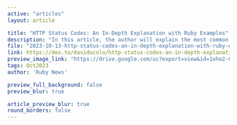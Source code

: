 ```yaml
---
active: "articles"
layout: article

title: "HTTP Status Codes: An In-Depth Explanation with Ruby Examples"
description: "In this article, the author will explain the most common HTTP status codes in a comprehensible manner and provide examples using Ruby programming language."
file: "2023-10-13-http-status-codes-an-in-depth-explanation-with-ruby-examples.md"
link: https://dev.to/daviducolo/http-status-codes-an-in-depth-explanation-with-ruby-examples-21oe
preview_image_link: "https://drive.google.com/uc?export=view&id=1oho2-C8t8W7ROBQoEbw_WCtitkWzFyJr"
tags: Oct2023
author: 'Ruby News'

preview_full_background: false
preview_blur: true

article_preview_blur: true
round_borders: false
---
```

